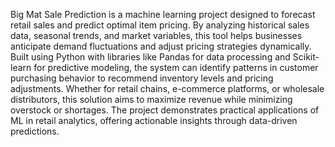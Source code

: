Big Mat Sale Prediction is a machine learning project designed to forecast retail sales and predict optimal item pricing. By analyzing historical sales data, seasonal trends, and market variables, this tool helps businesses anticipate demand fluctuations and adjust pricing strategies dynamically. Built using Python with libraries like Pandas for data processing and Scikit-learn for predictive modeling, the system can identify patterns in customer purchasing behavior to recommend inventory levels and pricing adjustments. Whether for retail chains, e-commerce platforms, or wholesale distributors, this solution aims to maximize revenue while minimizing overstock or shortages. The project demonstrates practical applications of ML in retail analytics, offering actionable insights through data-driven predictions.
